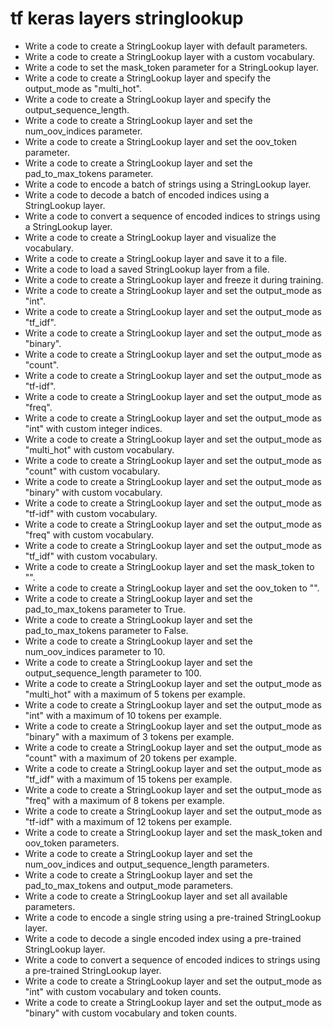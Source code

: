 # tf keras layers stringlookup

- Write a code to create a StringLookup layer with default parameters.
- Write a code to create a StringLookup layer with a custom vocabulary.
- Write a code to set the mask_token parameter for a StringLookup layer.
- Write a code to create a StringLookup layer and specify the output_mode as "multi_hot".
- Write a code to create a StringLookup layer and specify the output_sequence_length.
- Write a code to create a StringLookup layer and set the num_oov_indices parameter.
- Write a code to create a StringLookup layer and set the oov_token parameter.
- Write a code to create a StringLookup layer and set the pad_to_max_tokens parameter.
- Write a code to encode a batch of strings using a StringLookup layer.
- Write a code to decode a batch of encoded indices using a StringLookup layer.
- Write a code to convert a sequence of encoded indices to strings using a StringLookup layer.
- Write a code to create a StringLookup layer and visualize the vocabulary.
- Write a code to create a StringLookup layer and save it to a file.
- Write a code to load a saved StringLookup layer from a file.
- Write a code to create a StringLookup layer and freeze it during training.
- Write a code to create a StringLookup layer and set the output_mode as "int".
- Write a code to create a StringLookup layer and set the output_mode as "tf_idf".
- Write a code to create a StringLookup layer and set the output_mode as "binary".
- Write a code to create a StringLookup layer and set the output_mode as "count".
- Write a code to create a StringLookup layer and set the output_mode as "tf-idf".
- Write a code to create a StringLookup layer and set the output_mode as "freq".
- Write a code to create a StringLookup layer and set the output_mode as "int" with custom integer indices.
- Write a code to create a StringLookup layer and set the output_mode as "multi_hot" with custom vocabulary.
- Write a code to create a StringLookup layer and set the output_mode as "count" with custom vocabulary.
- Write a code to create a StringLookup layer and set the output_mode as "binary" with custom vocabulary.
- Write a code to create a StringLookup layer and set the output_mode as "tf-idf" with custom vocabulary.
- Write a code to create a StringLookup layer and set the output_mode as "freq" with custom vocabulary.
- Write a code to create a StringLookup layer and set the output_mode as "tf_idf" with custom vocabulary.
- Write a code to create a StringLookup layer and set the mask_token to "<MASK>".
- Write a code to create a StringLookup layer and set the oov_token to "<UNK>".
- Write a code to create a StringLookup layer and set the pad_to_max_tokens parameter to True.
- Write a code to create a StringLookup layer and set the pad_to_max_tokens parameter to False.
- Write a code to create a StringLookup layer and set the num_oov_indices parameter to 10.
- Write a code to create a StringLookup layer and set the output_sequence_length parameter to 100.
- Write a code to create a StringLookup layer and set the output_mode as "multi_hot" with a maximum of 5 tokens per example.
- Write a code to create a StringLookup layer and set the output_mode as "int" with a maximum of 10 tokens per example.
- Write a code to create a StringLookup layer and set the output_mode as "binary" with a maximum of 3 tokens per example.
- Write a code to create a StringLookup layer and set the output_mode as "count" with a maximum of 20 tokens per example.
- Write a code to create a StringLookup layer and set the output_mode as "tf_idf" with a maximum of 15 tokens per example.
- Write a code to create a StringLookup layer and set the output_mode as "freq" with a maximum of 8 tokens per example.
- Write a code to create a StringLookup layer and set the output_mode as "tf-idf" with a maximum of 12 tokens per example.
- Write a code to create a StringLookup layer and set the mask_token and oov_token parameters.
- Write a code to create a StringLookup layer and set the num_oov_indices and output_sequence_length parameters.
- Write a code to create a StringLookup layer and set the pad_to_max_tokens and output_mode parameters.
- Write a code to create a StringLookup layer and set all available parameters.
- Write a code to encode a single string using a pre-trained StringLookup layer.
- Write a code to decode a single encoded index using a pre-trained StringLookup layer.
- Write a code to convert a sequence of encoded indices to strings using a pre-trained StringLookup layer.
- Write a code to create a StringLookup layer and set the output_mode as "int" with custom vocabulary and token counts.
- Write a code to create a StringLookup layer and set the output_mode as "binary" with custom vocabulary and token counts.